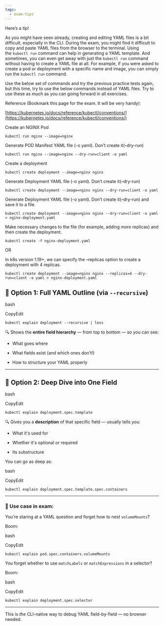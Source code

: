 ```yaml
---
tags:
  - exam-tips
---
```


Here’s a tip!

As you might have seen already, creating and editing YAML files is a bit difficult, especially in the CLI. During the exam, you might find it difficult to copy and paste YAML files from the browser to the terminal. Using the `kubectl run` command can help in generating a YAML template. And sometimes, you can even get away with just the `kubectl run` command without having to create a YAML file at all. For example, if you were asked to create a pod or deployment with a specific name and image, you can simply run the `kubectl run` command.

Use the below set of commands and try the previous practice tests again, but this time, try to use the below commands instead of YAML files. Try to use these as much as you can going forward in all exercises.

Reference (Bookmark this page for the exam. It will be very handy):

[https://kubernetes.io/docs/reference/kubectl/conventions/](https://kubernetes.io/docs/reference/kubectl/conventions/)

Create an NGINX Pod

```
kubectl run nginx --image=nginx
```

Generate POD Manifest YAML file (-o yaml). Don’t create it(–dry-run)

```
kubectl run nginx --image=nginx --dry-run=client -o yaml
```

Create a deployment

```
kubectl create deployment --image=nginx nginx
```

Generate Deployment YAML file (-o yaml). Don’t create it(–dry-run)

```
kubectl create deployment --image=nginx nginx --dry-run=client -o yaml
```

Generate Deployment YAML file (-o yaml). Don’t create it(–dry-run) and save it to a file.

```
kubectl create deployment --image=nginx nginx --dry-run=client -o yaml > nginx-deployment.yaml
```

Make necessary changes to the file (for example, adding more replicas) and then create the deployment.

```
kubectl create -f nginx-deployment.yaml
```

OR

In k8s version 1.19+, we can specify the –replicas option to create a deployment with 4 replicas.

```
kubectl create deployment --image=nginx nginx --replicas=4 --dry-run=client -o yaml > nginx-deployment.yaml
```


## 🧭 Option 1: Full YAML Outline (via `--recursive`)

bash

CopyEdit

`kubectl explain deployment --recursive | less`

🔍 Shows the **entire field hierarchy** — from top to bottom — so you can see:

- What goes where
    
- What fields exist (and which ones don’t!)
    
- How to structure your YAML properly
    

---

## 🧠 Option 2: Deep Dive into One Field

bash

CopyEdit

`kubectl explain deployment.spec.template`

🔍 Gives you a **description** of that specific field — usually tells you:

- What it's used for
    
- Whether it's optional or required
    
- Its substructure
    

You can go as deep as:

bash

CopyEdit

`kubectl explain deployment.spec.template.spec.containers`

---

### 🎯 Use case in exam:

You're staring at a YAML question and forget how to nest `volumeMounts`?

Boom:

bash

CopyEdit

`kubectl explain pod.spec.containers.volumeMounts`

You forget whether to use `matchLabels` or `matchExpressions` in a selector?

Boom:

bash

CopyEdit

`kubectl explain deployment.spec.selector`

---

This is _the_ CLI-native way to debug YAML field-by-field — no browser needed.
